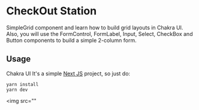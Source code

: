 
# CheckOut Station
SimpleGrid component and learn how to build grid layouts in Chakra UI. Also, you will use the FormControl, FormLabel, Input, Select, CheckBox and Button components to build a simple 2-column form.




## Usage
Chakra UI
It's a simple [Next JS](https://nextjs.org/) project, so just do:
```shell
yarn install
yarn dev
```
<img src=""
